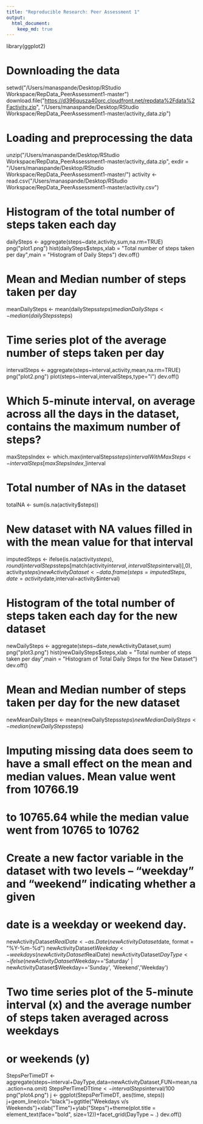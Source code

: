 ```yaml
---
title: "Reproducible Research: Peer Assessment 1"
output: 
  html_document:
    keep_md: true
---
```


library(ggplot2)

# Downloading the data
setwd("/Users/manaspande/Desktop/RStudio Workspace/RepData_PeerAssessment1-master")
download.file("https://d396qusza40orc.cloudfront.net/repdata%2Fdata%2Factivity.zip", "/Users/manaspande/Desktop/RStudio Workspace/RepData_PeerAssessment1-master/activity_data.zip")

# Loading and preprocessing the data
unzip("/Users/manaspande/Desktop/RStudio Workspace/RepData_PeerAssessment1-master/activity_data.zip", exdir = "/Users/manaspande/Desktop/RStudio Workspace/RepData_PeerAssessment1-master/")
activity <- read.csv("/Users/manaspande/Desktop/RStudio Workspace/RepData_PeerAssessment1-master/activity.csv")

# Histogram of the total number of steps taken each day
dailySteps <- aggregate(steps~date,activity,sum,na.rm=TRUE)
png("plot1.png")
hist(dailySteps$steps,xlab = "Total number of steps taken per day",main = "Histogram of Daily Steps")
dev.off()

# Mean and Median number of steps taken per day
meanDailySteps <- mean(dailySteps$steps)
medianDailySteps <- median(dailySteps$steps)

# Time series plot of the average number of steps taken per day
intervalSteps <- aggregate(steps~interval,activity,mean,na.rm=TRUE)
png("plot2.png")
plot(steps~interval,intervalSteps,type="l")
dev.off()

# Which 5-minute interval, on average across all the days in the dataset, contains the maximum number of steps?
maxStepsIndex <- which.max(intervalSteps$steps)
intervalWithMaxSteps <- intervalSteps[maxStepsIndex,]$interval

# Total number of NAs in the dataset
totalNA <- sum(is.na(activity$steps))

# New dataset with NA values filled in with the mean value for that interval
imputedSteps <- ifelse(is.na(activity$steps), round(intervalSteps$steps[match(activity$interval, intervalSteps$interval)],0), activity$steps)
newActivityDataset <- data.frame(steps=imputedSteps,date=activity$date,interval=activity$interval)

# Histogram of the total number of steps taken each day for the new dataset
newDailySteps <- aggregate(steps~date,newActivityDataset,sum)
png("plot3.png")
hist(newDailySteps$steps,xlab = "Total number of steps taken per day",main = "Histogram of Total Daily Steps for the New Dataset")
dev.off()

# Mean and Median number of steps taken per day for the new dataset
newMeanDailySteps <- mean(newDailySteps$steps)
newMedianDailySteps <- median(newDailySteps$steps)

# Imputing missing data does seem to have a small effect on the mean and median values. Mean value went from 10766.19
# to 10765.64 while the median value went from 10765 to 10762

# Create a new factor variable in the dataset with two levels – “weekday” and “weekend” indicating whether a given
# date is a weekday or weekend day.
newActivityDataset$RealDate <- as.Date(newActivityDataset$date, format = "%Y-%m-%d")
newActivityDataset$Weekday <- weekdays(newActivityDataset$RealDate)
newActivityDataset$DayType <- ifelse(newActivityDataset$Weekday=='Saturday' | newActivityDataset$Weekday=='Sunday', 'Weekend','Weekday')

# Two time series plot of the 5-minute interval (x) and the average number of steps taken averaged across weekdays
# or weekends (y)
StepsPerTimeDT <- aggregate(steps~interval+DayType,data=newActivityDataset,FUN=mean,na.action=na.omit)
StepsPerTimeDT$time <- intervalSteps$interval/100
png("plot4.png")
j <- ggplot(StepsPerTimeDT, aes(time, steps))
j+geom_line(col="black")+ggtitle("Weekdays v/s Weekends")+xlab("Time")+ylab("Steps")+theme(plot.title = element_text(face="bold", size=12))+facet_grid(DayType ~ .)
dev.off()

